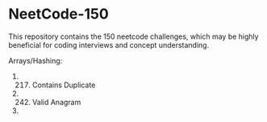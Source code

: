 # NeetCode-150

This repository contains the 150 neetcode challenges, which may be highly beneficial for coding interviews and concept understanding. 

Arrays/Hashing:
1. 217. Contains Duplicate
2. 242. Valid Anagram
3. 

